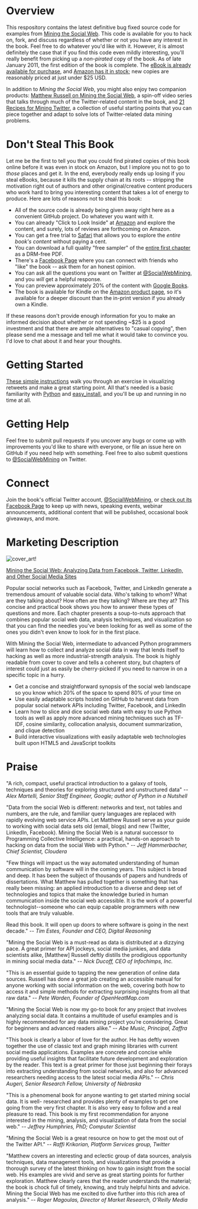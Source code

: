 # Overview

This respository contains the latest definitive bug fixed source code for examples from [Mining the Social Web](http://amzn.to/d1Ci8A). This code is available for you to hack on, fork, and discuss regardless of whether or not you have any interest in the book. Feel free to do whatever you'd like with it. However, it is almost definitely the case that if you find this code even mildly interesting, you'll really benefit from picking up a *non-pirated* copy of the book. As of late January 2011, the first edition of the book is complete. The [eBook is already available for purchase](http://oreil.ly/clJYaY), and [Amazon has it in stock](http://amzn.to/d1Ci8A); new copies are reasonably priced at just under $25 USD. 

In addition to *Mining the Social Web*, you might also enjoy two companion products: [Matthew Russell on Mining the Social Web](http://oreil.ly/iiwtF5), a spin-off video series that talks through much of the Twitter-related content in the book, and [21 Recipes for Mining Twitter](http://oreil.ly/hFaIAE), a collection of useful starting points that you can piece together and adapt to solve lots of Twitter-related data mining problems.

# Don't Steal This Book

Let me be the first to tell you that you could find pirated copies of this book online before it was even in stock on Amazon, but I implore you not to go to *those* places and get it. In the end, everybody really ends up losing if you steal eBooks, because it kills the supply chain at its roots -- stripping the motivation right out of authors and other original/creative content producers who work hard to bring you interesting content that takes a lot of energy to produce. Here are lots of reasons not to steal this book:

- All of the source code is already being given away right here as a convenient GitHub project. Do whatever you want with it.
- You can already "Click to Look Inside" at [Amazon](http://amzn.to/d1Ci8A) and explore the content, and surely, lots of reviews are forthcoming on Amazon.
- You can get a free trial to [Safari](http://bit.ly/dx7quU) that allows you to explore the *entire book's content* without paying a cent.
- You can download a full quality "free sampler" of the [entire first chapter](http://bit.ly/htd530) as a DRM-free PDF.
- There's a [Facebook Page](http://on.fb.me/hXY7jo) where you can connect with friends who "like" the book -- ask them for an honest opinion.
- You can ask all the questions you want on Twitter at [@SocialWebMining](http://twitter.com/SocialWebMining), and you *will* get a helpful response.
- You can preview approximately 20% of the content with [Google Books](http://bit.ly/ffF2TA).
- The book is available for Kindle on the [Amazon product page](http://amzn.to/d1Ci8A), so it's available for a deeper discount than the in-print version if you already own a Kindle.

If these reasons don't provide enough information for you to make an informed decision about whether or not spending ~$25 is a good investment and that there are ample alternatives to "casual copying", then please send me a message and tell me what it would take to convince you. I'd love to chat about it and hear your thoughts.


# Getting Started

[These simple instructions](http://bit.ly/9SZ2kb) walk you through an exercise in visualizing retweets and make a great starting point. All that's needed is a basic familiarity with [Python](http://bit.ly/fBn3cM) and [easy_install](http://bit.ly/ii8HuM), and you'll be up and running in no time at all.

# Getting Help

Feel free to submit pull requests if you uncover any bugs or come up with improvements you'd like to share with everyone, or file an issue here on GitHub if you need help with something. Feel free to also submit questions to [@SocialWebMining](http://twitter.com/SocialWebMining) on Twitter.

# Connect

Join the book's official Twitter account, [@SocialWebMining](http://twitter.com/SocialWebMining), or [check out its Facebook Page](http://on.fb.me/hXY7jo) to keep up with news, speaking events, webinar announcements, additional content that will be published, occasional book giveaways, and more.

# Marketing Description

![cover_art!](https://github.com/ptwobrussell/Mining-the-Social-Web/raw/master/cover_art.jpg)

[Mining the Social Web: Analyzing Data from Facebook, Twitter, LinkedIn, and Other Social Media Sites](http://amzn.to/d1Ci8A)

Popular social networks such as Facebook, Twitter, and LinkedIn generate a tremendous amount of valuable social data. Who's talking to whom? What are they talking about? How often are they talking? Where are they at? This concise and practical book shows you how to answer these types of questions and more. Each chapter presents a soup-to-nuts approach that combines popular social web data, analysis techniques, and visualization so that you can find the needles you've been looking for as well as some of the ones you didn't even know to look for in the first place.

With Mining the Social Web, intermediate to advanced Python programmers will learn how to collect and analyze social data in way that lends itself to hacking as well as more industrial-strength analysis. The book is highly readable from cover to cover and tells a coherent story, but chapters of interest could just as easily be cherry-picked if you need to narrow in on a specific topic in a hurry.

* Get a concise and straightforward synopsis of the social web landscape so you know which 20% of the space to spend 80% of your time on
* Use easily adaptable scripts hosted on GitHub to harvest data from popular social network APIs including Twitter, Facebook, and LinkedIn
* Learn how to slice and dice social web data with easy to use Python tools as well as apply more advanced mining techniques such as TF-IDF, cosine similarity, collocation analysis, document summarization, and clique detection
* Build interactive visualizations with easily adaptable web technologies built upon HTML5 and JavaScript toolkits

# Praise

"A rich, compact, useful practical introduction to a galaxy of tools, techniques and theories for exploring structured and unstructured data" -- *Alex Martelli, Senior Staff Engineer, Google; author of Python in a Nutshell*

"Data from the social Web is different: networks and text, not tables and numbers, are the rule, and familiar query languages are replaced with rapidly evolving web service APIs. Let Matthew Russell serve as your guide to working with social data sets old (email, blogs) and new (Twitter, LinkedIn, Facebook). Mining the Social Web is a natural successor to Programming Collective Intelligence: a practical, hands-on approach to hacking on data from the social Web with Python." -- *Jeff Hammerbacher, Chief Scientist, Cloudera*

"Few things will impact us the way automated understanding of human communication by software will in the coming years. This subject is broad and deep. It has been the subject of thousands of papers and hundreds of dissertations. What Matthew has pulled together is something that has really been missing: an applied introduction to a diverse and deep set of technologies and topics that make the knowledge buried in human communication inside the social web accessible. It is the work of a powerful technologist--someone who can equip capable programmers with new tools that are truly valuable.

Read this book. It will open up doors to where software is going in the next decade." -- *Tim Estes, Founder and CEO, Digital Reasoning*

"Mining the Social Web is a must-read as data is distributed at a dizzying pace. A great primer for API jockeys, social media junkies, and data scientists alike, [Matthew] Russell deftly distills the prodigious opportunity in mining social media data." -- *Nick Ducoff, CEO of Infochimps, Inc.*

"This is an essential guide to tapping the new generation of online data sources. Russell has done a great job creating an accessible manual for anyone working with social information on the web, covering both how to access it and simple methods for extracting surprising insights from all that raw data." -- *Pete Warden, Founder of OpenHeatMap.com*

"Mining the Social Web is now my go-to book for any project that involves analyzing social data. It contains a multitude of useful examples and is highly recommended for any data mining project you’re considering. Great for beginners and advanced readers alike." -- *Abe Music, Principal, Zaffra*

"This book is clearly a labor of love for the author. He has deftly woven together the use of classic text and graph mining libraries with current social media applications. Examples are concrete and concise while providing useful insights that facilitate future development and exploration by the reader. This text is a great primer for those just beginning their forays into extracting understanding from social networks, and also for advanced researchers needing access to the latest social media APIs." -- *Chris Augeri, Senior Research Fellow, University of Nebraska*

"This is a phenomenal book for anyone wanting to get started mining social data. It is well- researched and provides plenty of examples to get one going from the very first chapter. It is also very easy to follow and a real pleasure to read. This book is my first recommendation for anyone interested in the mining, analysis, and visualization of data from the social web." -- *Jeffrey Humphries, PhD; Computer Scientist*

"Mining the Social Web is a great resource on how to get the most out of the Twitter API." -- *Raffi Krikorian, Platform Services group, Twitter*

"Matthew covers an interesting and eclectic group of data sources, analysis techniques, data management tools, and visualizations that provide a thorough survey of the latest thinking on how to gain insight from the social web. His examples are vivid and serve as great starting points for further exploration. Matthew clearly cares that the reader understands the material; the book is chock full of timely, knowing, and truly helpful hints and advice. Mining the Social Web has me excited to dive further into this rich area of analysis." -- *Roger Magoulas, Director of Market Research, O’Reilly Media*
